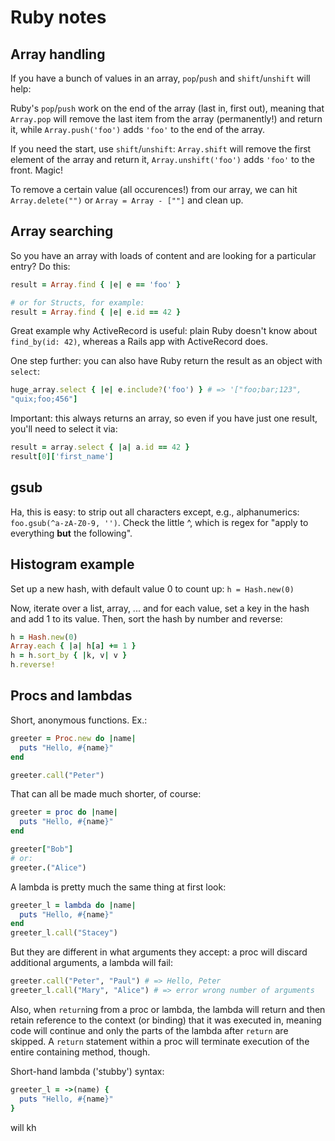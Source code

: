 # Ruby notes

## Array handling
If you have a bunch of values in an array, `pop`/`push` and
`shift`/`unshift` will help:

Ruby's `pop`/`push` work on the end of the array (last in, first out),
meaning that `Array.pop` will remove the last item from the array
(permanently!) and return it, while `Array.push('foo')` adds `'foo'` to
the end of the array.

If you need the start, use `shift`/`unshift`: `Array.shift` will remove
the first element of the array and return it, `Array.unshift('foo')`
adds `'foo'` to the front. Magic!

To remove a certain value (all occurences!) from our array, we can hit
`Array.delete("")` or `Array = Array - [""]` and clean up.

## Array searching
So you have an array with loads of content and are looking for a
particular entry? Do this:
``` ruby
result = Array.find { |e| e == 'foo' }

# or for Structs, for example:
result = Array.find { |e| e.id == 42 }
```

Great example why ActiveRecord is useful: plain Ruby doesn't know about
`find_by(id: 42)`, whereas a Rails app with ActiveRecord does.

One step further: you can also have Ruby return the result as an object
with `select`:
``` ruby
huge_array.select { |e| e.include?('foo') } # => '["foo;bar;123",
"quix;foo;456"]
```
Important: this always returns an array, so even if you have just one
result, you'll need to select it via:
``` ruby
result = array.select { |a| a.id == 42 }
result[0]['first_name']
```

## gsub
Ha, this is easy: to strip out all characters except, e.g.,
alphanumerics: `foo.gsub(^a-zA-Z0-9, '')`. Check the little ^, which is
regex for "apply to everything **but** the following".

## Histogram example
Set up a new hash, with default value 0 to count up:
`h = Hash.new(0)`

Now, iterate over a list, array, ... and for each value, set a key in
the hash and add 1 to its value. Then, sort the hash by number and
reverse:

``` ruby
h = Hash.new(0)
Array.each { |a| h[a] += 1 }
h = h.sort_by { |k, v| v }
h.reverse!
```

## Procs and lambdas
Short, anonymous functions. Ex.:
```ruby
greeter = Proc.new do |name|
  puts "Hello, #{name}"
end

greeter.call("Peter")
```

That can all be made much shorter, of course:
```ruby
greeter = proc do |name|
  puts "Hello, #{name}"
end

greeter["Bob"]
# or:
greeter.("Alice")
```

A lambda is pretty much the same thing at first look:
```ruby
greeter_l = lambda do |name|
  puts "Hello, #{name}"
end
greeter_l.call("Stacey")
```

But they are different in what arguments they accept: a proc will
discard additional arguments, a lambda will fail:
```ruby
greeter.call("Peter", "Paul") # => Hello, Peter
greeter_l.call("Mary", "Alice") # => error wrong number of arguments
```

Also, when `return`ing from a proc or lambda, the lambda will return and then
retain reference to the context (or binding) that it was executed in,
meaning code will continue and only the parts of the lambda after
`return` are skipped. A `return` statement within a proc will terminate
execution of the entire containing method, though.

Short-hand lambda ('stubby') syntax:
```ruby
greeter_l = ->(name) {
  puts "Hello, #{name}"
}
```
will  kh
